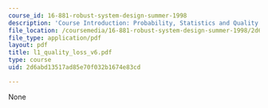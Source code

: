 ```yaml
---
course_id: 16-881-robust-system-design-summer-1998
description: 'Course Introduction: Probability, Statistics and Quality Loss'
file_location: /coursemedia/16-881-robust-system-design-summer-1998/2d6abd13517ad85e70f032b1674e83cd_l1_quality_loss_v6.pdf
file_type: application/pdf
layout: pdf
title: l1_quality_loss_v6.pdf
type: course
uid: 2d6abd13517ad85e70f032b1674e83cd

---
```

None